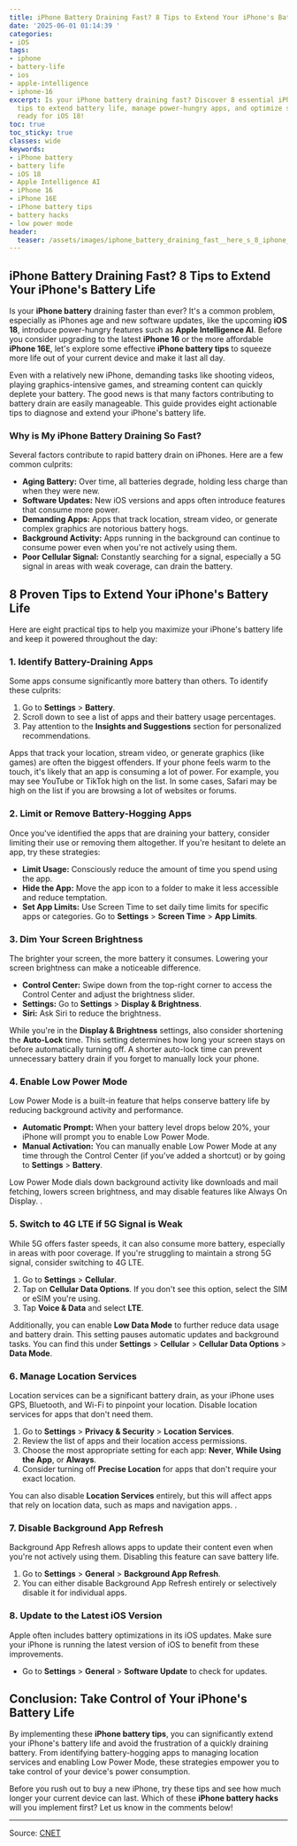 ```yaml
---
title: iPhone Battery Draining Fast? 8 Tips to Extend Your iPhone's Battery Life
date: '2025-06-01 01:14:39 '
categories:
- iOS
tags:
- iphone
- battery-life
- ios
- apple-intelligence
- iphone-16
excerpt: Is your iPhone battery draining fast? Discover 8 essential iPhone battery
  tips to extend battery life, manage power-hungry apps, and optimize settings. Get
  ready for iOS 18!
toc: true
toc_sticky: true
classes: wide
keywords:
- iPhone battery
- battery life
- iOS 18
- Apple Intelligence AI
- iPhone 16
- iPhone 16E
- iPhone battery tips
- battery hacks
- low power mode
header:
  teaser: /assets/images/iphone_battery_draining_fast__here_s_8_iphone_batt_20250601011439.jpg
---
```


## iPhone Battery Draining Fast? 8 Tips to Extend Your iPhone's Battery Life

Is your **iPhone battery** draining faster than ever? It's a common problem, especially as iPhones age and new software updates, like the upcoming **iOS 18**, introduce power-hungry features such as **Apple Intelligence AI**. Before you consider upgrading to the latest **iPhone 16** or the more affordable **iPhone 16E**, let's explore some effective **iPhone battery tips** to squeeze more life out of your current device and make it last all day.

Even with a relatively new iPhone, demanding tasks like shooting videos, playing graphics-intensive games, and streaming content can quickly deplete your battery. The good news is that many factors contributing to battery drain are easily manageable. This guide provides eight actionable tips to diagnose and extend your iPhone's battery life.

### Why is My iPhone Battery Draining So Fast?

Several factors contribute to rapid battery drain on iPhones. Here are a few common culprits:

*   **Aging Battery:** Over time, all batteries degrade, holding less charge than when they were new.
*   **Software Updates:** New iOS versions and apps often introduce features that consume more power.
*   **Demanding Apps:** Apps that track location, stream video, or generate complex graphics are notorious battery hogs.
*   **Background Activity:** Apps running in the background can continue to consume power even when you're not actively using them.
*   **Poor Cellular Signal:** Constantly searching for a signal, especially a 5G signal in areas with weak coverage, can drain the battery.

## 8 Proven Tips to Extend Your iPhone's Battery Life

Here are eight practical tips to help you maximize your iPhone's battery life and keep it powered throughout the day:

### 1. Identify Battery-Draining Apps

Some apps consume significantly more battery than others. To identify these culprits:

1.  Go to **Settings** > **Battery**.
2.  Scroll down to see a list of apps and their battery usage percentages.
3.  Pay attention to the **Insights and Suggestions** section for personalized recommendations.

Apps that track your location, stream video, or generate graphics (like games) are often the biggest offenders. If your phone feels warm to the touch, it's likely that an app is consuming a lot of power. For example, you may see YouTube or TikTok high on the list. In some cases, Safari may be high on the list if you are browsing a lot of websites or forums.

### 2. Limit or Remove Battery-Hogging Apps

Once you've identified the apps that are draining your battery, consider limiting their use or removing them altogether. If you're hesitant to delete an app, try these strategies:

*   **Limit Usage:** Consciously reduce the amount of time you spend using the app.
*   **Hide the App:** Move the app icon to a folder to make it less accessible and reduce temptation.
*   **Set App Limits:** Use Screen Time to set daily time limits for specific apps or categories. Go to **Settings** > **Screen Time** > **App Limits**.

### 3. Dim Your Screen Brightness

The brighter your screen, the more battery it consumes. Lowering your screen brightness can make a noticeable difference.

*   **Control Center:** Swipe down from the top-right corner to access the Control Center and adjust the brightness slider.
*   **Settings:** Go to **Settings** > **Display & Brightness**.
*   **Siri:** Ask Siri to reduce the brightness.

While you're in the **Display & Brightness** settings, also consider shortening the **Auto-Lock** time. This setting determines how long your screen stays on before automatically turning off. A shorter auto-lock time can prevent unnecessary battery drain if you forget to manually lock your phone.

### 4. Enable Low Power Mode

Low Power Mode is a built-in feature that helps conserve battery life by reducing background activity and performance.

*   **Automatic Prompt:** When your battery level drops below 20%, your iPhone will prompt you to enable Low Power Mode.
*   **Manual Activation:** You can manually enable Low Power Mode at any time through the Control Center (if you've added a shortcut) or by going to **Settings** > **Battery**.

Low Power Mode dials down background activity like downloads and mail fetching, lowers screen brightness, and may disable features like Always On Display. .

### 5. Switch to 4G LTE if 5G Signal is Weak

While 5G offers faster speeds, it can also consume more battery, especially in areas with poor coverage. If you're struggling to maintain a strong 5G signal, consider switching to 4G LTE.

1.  Go to **Settings** > **Cellular**.
2.  Tap on **Cellular Data Options**. If you don't see this option, select the SIM or eSIM you're using.
3.  Tap **Voice & Data** and select **LTE**.

Additionally, you can enable **Low Data Mode** to further reduce data usage and battery drain. This setting pauses automatic updates and background tasks. You can find this under **Settings** > **Cellular** > **Cellular Data Options** > **Data Mode**.

### 6. Manage Location Services

Location services can be a significant battery drain, as your iPhone uses GPS, Bluetooth, and Wi-Fi to pinpoint your location. Disable location services for apps that don't need them.

1.  Go to **Settings** > **Privacy & Security** > **Location Services**.
2.  Review the list of apps and their location access permissions.
3.  Choose the most appropriate setting for each app: **Never**, **While Using the App**, or **Always**.
4.  Consider turning off **Precise Location** for apps that don't require your exact location.

You can also disable **Location Services** entirely, but this will affect apps that rely on location data, such as maps and navigation apps. .

### 7. Disable Background App Refresh

Background App Refresh allows apps to update their content even when you're not actively using them. Disabling this feature can save battery life.

1.  Go to **Settings** > **General** > **Background App Refresh**.
2.  You can either disable Background App Refresh entirely or selectively disable it for individual apps.

### 8. Update to the Latest iOS Version

Apple often includes battery optimizations in its iOS updates. Make sure your iPhone is running the latest version of iOS to benefit from these improvements.

*   Go to **Settings** > **General** > **Software Update** to check for updates.

## Conclusion: Take Control of Your iPhone's Battery Life

By implementing these **iPhone battery tips**, you can significantly extend your iPhone's battery life and avoid the frustration of a quickly draining battery. From identifying battery-hogging apps to managing location services and enabling Low Power Mode, these strategies empower you to take control of your device's power consumption.

Before you rush out to buy a new iPhone, try these tips and see how much longer your current device can last. Which of these **iPhone battery hacks** will you implement first? Let us know in the comments below!

---

Source: [CNET](https://www.cnet.com/tech/mobile/iphone-battery-draining-fast-heres-8-iphone-battery-tips-to-make-it-last-all-day/#ftag=CAD590a51e)